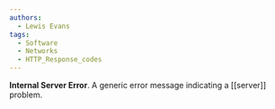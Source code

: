 ```yaml
---
authors: 
  - Lewis Evans
tags:
  - Software
  - Networks
  - HTTP_Response_codes
---
```

**Internal Server Error**. A generic error message indicating a [[server]] problem.
